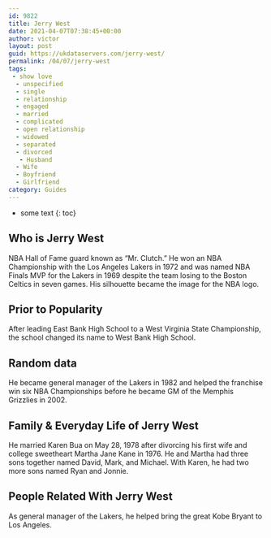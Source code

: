 ```yaml
---
id: 9822
title: Jerry West
date: 2021-04-07T07:38:45+00:00
author: victor
layout: post
guid: https://ukdataservers.com/jerry-west/
permalink: /04/07/jerry-west
tags:
 - show love
  - unspecified
  - single
  - relationship
  - engaged
  - married
  - complicated
  - open relationship
  - widowed
  - separated
  - divorced
   - Husband
  - Wife
  - Boyfriend
  - Girlfriend
category: Guides
---
```


* some text
{: toc}


## Who is Jerry West



NBA Hall of Fame guard known as &#8220;Mr. Clutch.&#8221; He won an NBA Championship with the Los Angeles Lakers in 1972 and was named NBA Finals MVP for the Lakers in 1969 despite the team losing to the Boston Celtics in seven games. His silhouette became the image for the NBA logo.

                
                
                
## Prior to Popularity



After leading East Bank High School to a West Virginia State Championship, the school changed its name to West Bank High School.

                
                
                
## Random data



He became general manager of the Lakers in 1982 and helped the franchise win six NBA Championships before he became GM of the Memphis Grizzlies in 2002.

                
                
                
## Family & Everyday Life of Jerry West



He married Karen Bua on May 28, 1978 after divorcing his first wife and college sweetheart Martha Jane Kane in 1976. He and Martha had three sons together named David, Mark, and Michael. With Karen, he had two more sons named Ryan and Jonnie.

                
                
                
## People Related With Jerry West



As general manager of the Lakers, he helped bring the great Kobe Bryant to Los Angeles.

                
              
            
          
          
          
